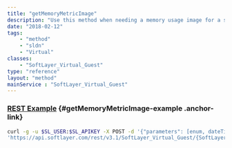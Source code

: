 ```yaml
---
title: "getMemoryMetricImage"
description: "Use this method when needing a memory usage image for a single guest.  It will gather the correct input parameters for the generic graphing utility automatically based on the snapshot specified. "
date: "2018-02-12"
tags:
    - "method"
    - "sldn"
    - "Virtual"
classes:
    - "SoftLayer_Virtual_Guest"
type: "reference"
layout: "method"
mainService : "SoftLayer_Virtual_Guest"
---
```


### [REST Example](#getMemoryMetricImage-example) <a href="/article/rest/"><i class="fas fa-question"></i></a> {#getMemoryMetricImage-example .anchor-link} 
```bash
curl -g -u $SL_USER:$SL_APIKEY -X POST -d '{"parameters": [enum, dateTime]}' \
'https://api.softlayer.com/rest/v3.1/SoftLayer_Virtual_Guest/{SoftLayer_Virtual_GuestID}/getMemoryMetricImage'
```
